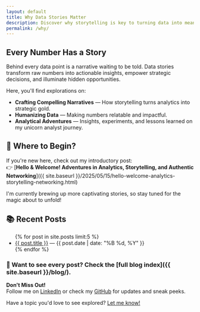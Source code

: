 ```yaml
---
layout: default
title: Why Data Stories Matter
description: Discover why storytelling is key to turning data into meaningful business insights.
permalink: /why/
---
```


## Every Number Has a Story

Behind every data point is a narrative waiting to be told. Data stories transform raw numbers into actionable insights, empower strategic decisions, and illuminate hidden opportunities.

Here, you'll find explorations on:
- **Crafting Compelling Narratives** — How storytelling turns analytics into strategic gold.
- **Humanizing Data** — Making numbers relatable and impactful.
- **Analytical Adventures** — Insights, experiments, and lessons learned on my unicorn analyst journey.

## 📌 Where to Begin?

If you're new here, check out my introductory post:  
👉 [**Hello & Welcome! Adventures in Analytics, Storytelling, and Authentic Networking**]({{ site.baseurl }}/2025/05/15/hello-welcome-analytics-storytelling-networking.html)

I'm currently brewing up more captivating stories, so stay tuned for the magic about to unfold!

## 📚 Recent Posts

<ul>
  {% for post in site.posts limit:5 %}
    <li><a href="{{ post.url }}">{{ post.title }}</a> — {{ post.date | date: "%B %d, %Y" }}</li>
  {% endfor %}
</ul>

### 🔎 Want to see every post? Check the [full blog index]({{ site.baseurl }}/blog/).

**Don't Miss Out!**  
Follow me on [LinkedIn](https://www.linkedin.com/in/jennchin/) or check my [GitHub](https://github.com/SheHasMoxie) for updates and sneak peeks.

Have a topic you'd love to see explored? [Let me know!](mailto:jchin+blogideas@pugetsoundanalytics.com)
